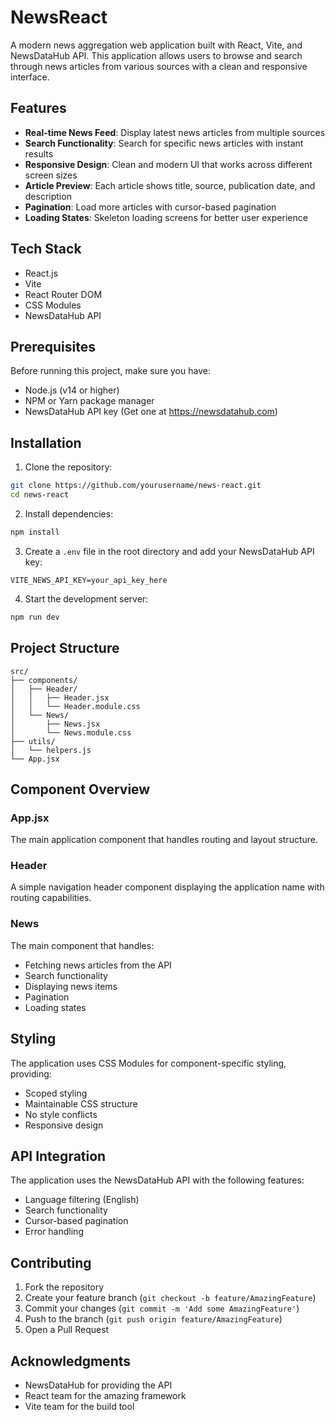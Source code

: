 # NewsReact

A modern news aggregation web application built with React, Vite, and NewsDataHub API. This application allows users to browse and search through news articles from various sources with a clean and responsive interface.

## Features

- **Real-time News Feed**: Display latest news articles from multiple sources
- **Search Functionality**: Search for specific news articles with instant results
- **Responsive Design**: Clean and modern UI that works across different screen sizes
- **Article Preview**: Each article shows title, source, publication date, and description
- **Pagination**: Load more articles with cursor-based pagination
- **Loading States**: Skeleton loading screens for better user experience

## Tech Stack

- React.js
- Vite
- React Router DOM
- CSS Modules
- NewsDataHub API

## Prerequisites

Before running this project, make sure you have:

- Node.js (v14 or higher)
- NPM or Yarn package manager
- NewsDataHub API key (Get one at https://newsdatahub.com)

## Installation

1. Clone the repository:
```bash
git clone https://github.com/yourusername/news-react.git
cd news-react
```

2. Install dependencies:
```bash
npm install
```

3. Create a `.env` file in the root directory and add your NewsDataHub API key:
```env
VITE_NEWS_API_KEY=your_api_key_here
```

4. Start the development server:
```bash
npm run dev
```

## Project Structure

```
src/
├── components/
│   ├── Header/
│   │   ├── Header.jsx
│   │   └── Header.module.css
│   └── News/
│       ├── News.jsx
│       └── News.module.css
├── utils/
│   └── helpers.js
└── App.jsx
```

## Component Overview

### App.jsx
The main application component that handles routing and layout structure.

### Header
A simple navigation header component displaying the application name with routing capabilities.

### News
The main component that handles:
- Fetching news articles from the API
- Search functionality
- Displaying news items
- Pagination
- Loading states

## Styling

The application uses CSS Modules for component-specific styling, providing:
- Scoped styling
- Maintainable CSS structure
- No style conflicts
- Responsive design

## API Integration

The application uses the NewsDataHub API with the following features:
- Language filtering (English)
- Search functionality
- Cursor-based pagination
- Error handling

## Contributing

1. Fork the repository
2. Create your feature branch (`git checkout -b feature/AmazingFeature`)
3. Commit your changes (`git commit -m 'Add some AmazingFeature'`)
4. Push to the branch (`git push origin feature/AmazingFeature`)
5. Open a Pull Request

## Acknowledgments

- NewsDataHub for providing the API
- React team for the amazing framework
- Vite team for the build tool